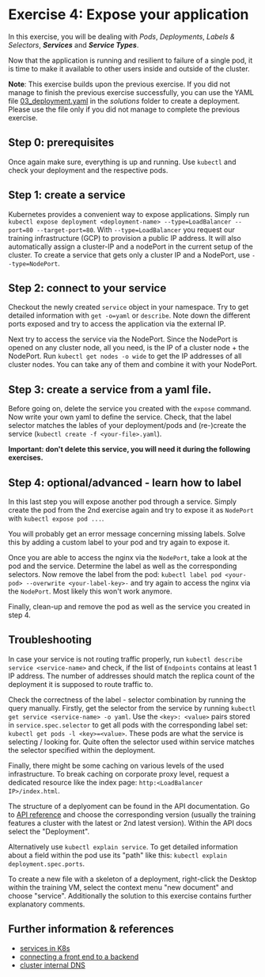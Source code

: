# Exercise 4: Expose your application

In this exercise, you will be dealing with _Pods_, _Deployments_, _Labels & Selectors_, **_Services_** and **_Service Types_**.

Now that the application is running and resilient to failure of a single pod, it is time to make it available to other users inside and outside of the cluster.

**Note**: This exercise builds upon the previous exercise. If you did not manage to finish the previous exercise successfully, you can use the YAML file [03_deployment.yaml](solutions/03_deployment.yaml) in the *solutions* folder to create a deployment. Please use the file only if you did not manage to complete the previous exercise.

## Step 0: prerequisites
Once again make sure,  everything is up and running. Use `kubectl` and check your deployment and the respective pods.

## Step 1: create a service
Kubernetes provides a convenient way to expose applications. Simply run `kubectl expose deployment <deployment-name> --type=LoadBalancer --port=80 --target-port=80`.
With `--type=LoadBalancer` you request our training infrastructure (GCP) to provision a public IP address. It will also automatically assign a cluster-IP and a nodePort in the current setup of the cluster. To create a service that gets only a cluster IP and a NodePort, use `--type=NodePort`.

## Step 2: connect to your service
Checkout the newly created `service` object in your namespace. Try to get detailed information with `get -o=yaml` or `describe`. Note down the different ports exposed and try to access the application via the external IP.

Next try to access the service via the NodePort. Since the NodePort is opened on any cluster node, all you need, is the IP of a cluster node + the NodePort.
Run `kubectl get nodes -o wide` to get the IP addresses of all cluster nodes. You can take any of them and combine it with your NodePort.

## Step 3: create a service from a yaml file.
Before going on, delete the service you created with the `expose` command. Now write your own yaml to define the service.
Check, that the label selector matches the lables of your deployment/pods and (re-)create the service (`kubectl create -f <your-file>.yaml`).

**Important: don't delete this service, you will need it during the following exercises.**

## Step 4: optional/advanced - learn how to label
In this last step you will expose another pod through a service. Simply create the pod from the 2nd exercise again and try to expose it as `NodePort` with `kubectl expose pod ...`.

You will probably get an error message concerning missing labels. Solve this by adding a custom label to your pod and try again to expose it.

Once you are able to access the nginx via the `NodePort`, take a look at the pod and the service. Determine the label as well as the corresponding selectors. Now remove the label from the pod: `kubectl label pod <your-pod> --overwrite <your-label-key>-` and try again to access the nginx via the `NodePort`. Most likely this won't work anymore.

Finally, clean-up and remove the pod as well as the service you created in step 4.

## Troubleshooting
In case your service is not routing traffic properly, run `kubectl describe service <service-name>` and check, if the list of `Endpoints` contains at least 1 IP address. The number of addresses should match the replica count of the deployment it is supposed to route traffic to. 

Check the correctness of the label - selector combination by running the query manually. Firstly, get the selector from the service by running `kubectl get service <service-name> -o yaml`. Use the `<key>: <value>` pairs stored in `service.spec.selector` to get all pods with the corresponding label set: `kubectl get pods -l <key>=<value>`. These pods are what the service is selecting / looking for. Quite often the selector used within service matches the selector specified within the deployment.

Finally, there might be some caching on various levels of the used infrastructure. To break caching on corporate proxy level, request a dedicated resource like the index page: `http:<LoadBalancer IP>/index.html`.

The structure of a deplyoment can be found in the API documentation. Go to [API reference](https://kubernetes.io/docs/reference/) and choose the corresponding version (usually the training features a cluster with the latest or 2nd latest version). Within the API docs select the "Deployment".

Alternatively use `kubectl explain service`. To get detailed information about a field within the pod use its "path" like this: `kubectl explain deployment.spec.ports`.

To create a new file with a skeleton of a deployment, right-click the Desktop within the training VM, select the context menu "new document" and choose "service". Additionally the solution to this exercise contains further explanatory comments.

## Further information & references
- [services in K8s](https://kubernetes.io/docs/concepts/services-networking/service/)
- [connecting a front end to a backend](https://kubernetes.io/docs/tasks/access-application-cluster/connecting-frontend-backend/)
- [cluster internal DNS](https://kubernetes.io/docs/concepts/services-networking/dns-pod-service/)

